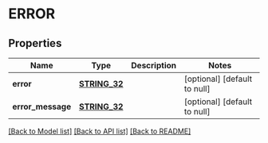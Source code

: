 # ERROR

## Properties
Name | Type | Description | Notes
------------ | ------------- | ------------- | -------------
**error** | [**STRING_32**](STRING_32.md) |  | [optional] [default to null]
**error_message** | [**STRING_32**](STRING_32.md) |  | [optional] [default to null]

[[Back to Model list]](../README.md#documentation-for-models) [[Back to API list]](../README.md#documentation-for-api-endpoints) [[Back to README]](../README.md)



